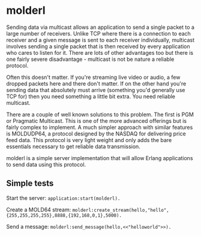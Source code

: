 molderl
=======

Sending data via multicast allows an application to send a single packet to a large number of receivers. Unlike TCP where there is a connection to each receiver and a given message is sent to each receiver individually, multicast involves sending a single packet that is then received by every application who cares to listen for it. There are lots of other advantages too but there is one fairly severe disadvantage - multicast is not be nature a reliable protocol.

Often this doesn't matter. If you're streaming live video or audio, a few dropped packets here and there don't matter. If on the other hand you're sending data that absolutely must arrive (something you'd generally use TCP for) then you need something a little bit extra. You need reliable multicast.

There are a couple of well known solutions to this problem. The first is PGM or Pragmatic Multicast. This is one of the more advanced offerings but is fairly complex to implement. A much simpler approach with similar features is MOLDUDP64, a protocol designed by the NASDAQ for delivering price feed data. This protocol is very light weight and only adds the bare essentials necessary to get reliable data transmission.

molderl is a simple server implementation that will allow Erlang applications to send data using this protocol.


## Simple tests

Start the server: `application:start(molderl).`

Create a MOLD64 stream: `molderl:create_stream(hello,"hello",{255,255,255,255},8888,{192,168,0,1},5000).`




Send a message: `molderl:send_message(hello,<<"helloworld">>).`